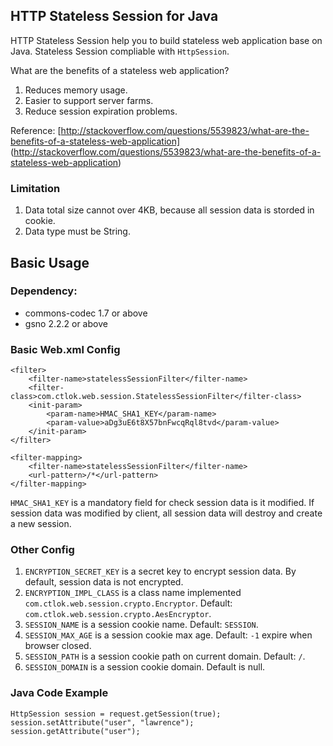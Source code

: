 ## HTTP Stateless Session for Java

HTTP Stateless Session help you to build stateless web application base on Java.
Stateless Session compliable with `HttpSession`.

What are the benefits of a stateless web application?

1. Reduces memory usage.
2. Easier to support server farms.
3. Reduce session expiration problems.

Reference: [http://stackoverflow.com/questions/5539823/what-are-the-benefits-of-a-stateless-web-application] (http://stackoverflow.com/questions/5539823/what-are-the-benefits-of-a-stateless-web-application)

### Limitation

1. Data total size cannot over 4KB, because all session data is storded in cookie. 
2. Data type must be String.

## Basic Usage

### Dependency: 

* commons-codec 1.7 or above
* gsno 2.2.2 or above

### Basic Web.xml Config

```
<filter>
    <filter-name>statelessSessionFilter</filter-name>
    <filter-class>com.ctlok.web.session.StatelessSessionFilter</filter-class>
    <init-param>
        <param-name>HMAC_SHA1_KEY</param-name>
        <param-value>aDg3uE6t8X57bnFwcqRql8tvd</param-value>
    </init-param>
</filter>

<filter-mapping>
    <filter-name>statelessSessionFilter</filter-name>
    <url-pattern>/*</url-pattern>
</filter-mapping>
```

`HMAC_SHA1_KEY` is a mandatory field for check session data is it modified. 
If session data was modified by client, all session data will destroy and create a new session.

### Other Config

1. `ENCRYPTION_SECRET_KEY` is a secret key to encrypt session data. By default, session data is not encrypted.
2. `ENCRYPTION_IMPL_CLASS` is a class name implemented `com.ctlok.web.session.crypto.Encryptor`. Default: `com.ctlok.web.session.crypto.AesEncryptor`.
3. `SESSION_NAME` is a session cookie name. Default: `SESSION`.
4. `SESSION_MAX_AGE` is a session cookie max age. Default: `-1` expire when browser closed.
5. `SESSION_PATH` is a session cookie path on current domain. Default: `/`.
6. `SESSION_DOMAIN` is a session cookie domain. Default is null.

### Java Code Example

```
HttpSession session = request.getSession(true);
session.setAttribute("user", "lawrence");
session.getAttribute("user");
```